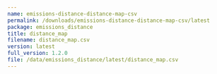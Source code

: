 ```yaml
---
name: emissions-distance-distance-map-csv
permalink: /downloads/emissions-distance-distance-map-csv/latest
package: emissions_distance
title: distance_map
filename: distance_map.csv
version: latest
full_version: 1.2.0
file: /data/emissions_distance/latest/distance_map.csv
---
```

